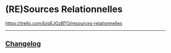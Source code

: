 # (RE)Sources Relationnelles

https://trello.com/b/qEJGzBTO/resources-relationnelles

---
## [Changelog](CHANGELOG.md)